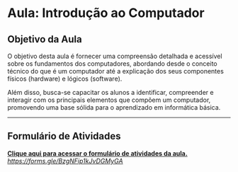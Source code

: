 # Aula: Introdução ao Computador

## Objetivo da Aula

O objetivo desta aula é fornecer uma compreensão detalhada e acessível sobre os fundamentos dos computadores, abordando desde o conceito técnico do que é um computador até a explicação dos seus componentes físicos (hardware) e lógicos (software). 

Além disso, busca-se capacitar os alunos a identificar, compreender e interagir com os principais elementos que compõem um computador, promovendo uma base sólida para o aprendizado em informática básica.

---

## Formulário de Atividades

[**Clique aqui para acessar o formulário de atividades da aula.**](#)  
*https://forms.gle/BzgNFip1kJvDGMyGA*
